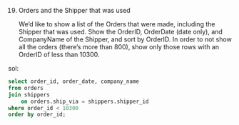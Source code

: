 19. Orders and the Shipper that was used

    We’d like to show a list of the Orders that were made, including the Shipper that was used. Show the OrderID, OrderDate (date only), and CompanyName of the Shipper, and sort by OrderID. In order to not show all the orders (there’s more than 800), show only those rows with an OrderID of less than 10300.

sol:

```sql
select order_id, order_date, company_name
from orders
join shippers
	on orders.ship_via = shippers.shipper_id
where order_id < 10300
order by order_id;
```
